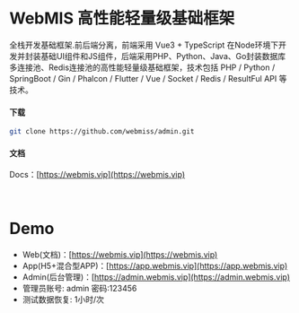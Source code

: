 # WebMIS 高性能轻量级基础框架
全栈开发基础框架.前后端分离，前端采用 Vue3 + TypeScript 在Node环境下开发并封装基础UI组件和JS组件，后端采用PHP、Python、Java、Go封装数据库多连接池、Redis连接池的高性能轻量级基础框架，技术包括 PHP / Python / SpringBoot / Gin / Phalcon / Flutter / Vue / Socket / Redis / ResultFul API 等技术。

#### 下载
```bash
git clone https://github.com/webmiss/admin.git
```
#### 文档
Docs：[https://webmis.vip](https://webmis.vip)

<br/>

# Demo
- Web(文档)：[https://webmis.vip](https://webmis.vip)
- App(H5+混合型APP)：[https://app.webmis.vip](https://app.webmis.vip)
- Admin(后台管理)：[https://admin.webmis.vip](https://admin.webmis.vip)
- 管理员账号: admin 密码:123456
- 测试数据恢复: 1小时/次